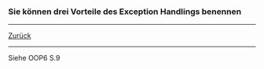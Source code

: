 ### Sie können drei Vorteile des Exception Handlings benennen

---

[Zurück](200exceptions.md)

---
Siehe OOP6 S.9
